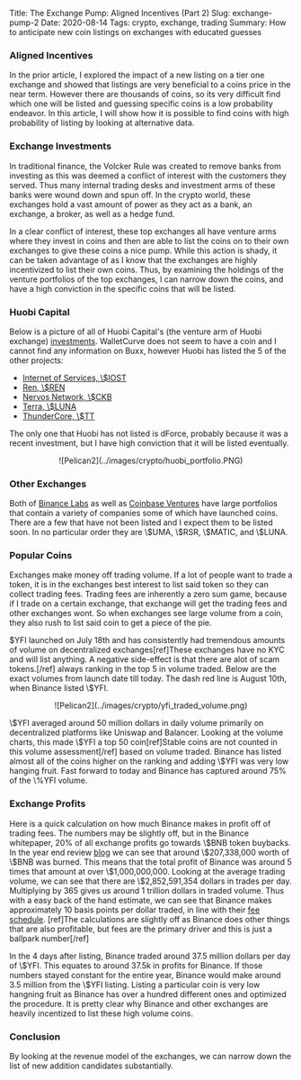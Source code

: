 Title: The Exchange Pump: Aligned Incentives (Part 2)
Slug: exchange-pump-2
Date: 2020-08-14
Tags: crypto, exchange, trading
Summary: How to anticipate new coin listings on exchanges with educated guesses

<h3>Aligned Incentives</h3>
<p>
In the prior article, I explored the impact of a new listing on a tier one exchange and showed that listings are very beneficial to a coins price in the near term.
However there are thousands of coins, so its very difficult find which one will be listed and guessing specific coins is a low probability endeavor. 
In this article, I will show how it is possible to find coins with high probability of listing by looking at alternative data.
</p>

<h3>Exchange Investments</h3>
<p>
In traditional finance, the Volcker Rule was created to remove banks from investing as this was deemed a conflict of interest with the customers they served.
Thus many internal trading desks and investment arms of these banks were wound down and spun off. 
In the crypto world, these exchanges hold a vast amount of power as they act as a bank, an exchange, a broker, as well as a hedge fund.
</p>

<p>
In a clear conflict of interest, these top exchanges all have venture arms where they invest in coins and then are able to list the coins on to their own exchanges to give these coins a nice pump.
While this action is shady, it can be taken advantage of as I know that the exchanges are highly incentivized to list their own coins.
Thus, by examining the holdings of the venture portfolios of the top exchanges, I can narrow down the coins, and have a high conviction in the specific coins that will be listed.
</p>


<h3>Huobi Capital</h3>
<p>
Below is a picture of all of Huobi Capital's (the venture arm of Huobi exchange) <a href="https://www.crunchbase.com/organization/huobi-bd34/recent_investments" target="_blank">investments</a>. 
WalletCurve does not seem to have a coin and I cannot find any information on Buxx, however Huobi has listed the 5 of the other projects:
<ul>
  <li><a href="https://www.coingecko.com/en/coins/iost" target="_blank">Internet of Services, \$IOST</a></li>
   <li><a href="https://www.coingecko.com/en/coins/ren" target="_blank">Ren, \$REN</a></li>
  <li><a href="https://www.coingecko.com/en/coins/nervos-network" target="_blank">Nervos Network, \$CKB</a></li>
  <li><a href="https://www.coingecko.com/en/coins/terra-luna" target="_blank">Terra, \$LUNA</a></li>
  <li><a href="https://www.coingecko.com/en/coins/thundercore" target="_blank">ThunderCore, \$TT</a></li>
</ul>
The only one that Huobi has not listed is dForce, probably because it was a recent investment, but I have high conviction that it will be listed eventually.
</p>

<center>
![Pelican2](../images/crypto/huobi_portfolio.PNG)
</center>

<h3>Other Exchanges</h3>
<p>
Both of <a href="https://www.crunchbase.com/organization/binance-labs/recent_investments" target="_blank">Binance Labs</a> 
as well as <a href="https://www.crunchbase.com/organization/coinbase-ventures/recent_investments" target="_blank">Coinbase Ventures</a> 
have large portfolios that contain a variety of companies some of which have launched coins. There are a few that have not been listed and I expect them to be listed soon.
In no particular order they are \$UMA, \$RSR, \$MATIC, and \$LUNA. 
</p>


<h3>Popular Coins</h3>
<p>
Exchanges make money off trading volume. If a lot of people want to trade a token, it is in the exchanges best interest to list said token so they can collect trading fees.
Trading fees are inherently a zero sum game, because if I trade on a certain exchange, that exchange will get the trading fees and other exchanges wont. 
So when exchanges see large volume from a coin, they also rush to list said coin to get a piece of the pie.
</p>
<p>
$YFI launched on July 18th and has consistently had tremendous amounts of volume on decentralized exchanges[ref]These exchanges have no KYC and will list anything. A negative side-effect is that there are alot of scam tokens.[/ref] always ranking in the top 5 in volume traded.
Below are the exact volumes from launch date till today. The dash red line is August 10th, when Binance listed \$YFI. 
</p>

<center>
![Pelican2](../images/crypto/yfi_traded_volume.png)
</center>

<p>
\$YFI averaged around 50 million dollars in daily volume primarily on decentralized platforms like Uniswap and Balancer. 
Looking at the volume charts, this made \$YFI a top 50 coin[ref]Stable coins are not counted in this volume assessment[/ref] based on volume traded.
Binance has listed almost all of the coins higher on the ranking and adding \$YFI was very low hanging fruit.
Fast forward to today and Binance has captured around 75% of the \%YFI volume.
</p>

<h3>Exchange Profits</h3>
<p>
Here is a quick calculation on how much Binance makes in profit off of trading fees. 
The numbers may be slightly off, but in the Binance whitepaper, 20% of all exchange profits go towards \$BNB token buybacks.
In the year end review <a href="https://www.binance.com/en/blog/418708327988203520/Binance-2019-Year-in-Review" target="_blank">blog</a> we can see that around \$207,338,000 worth of \$BNB was burned.
This means that the total profit of Binance was around 5 times that amount at over \$1,000,000,000.  
Looking at the average trading volume, we can see that there are \$2,852,591,354 dollars in trades per day. 
Multiplying by 365 gives us around 1 trillion dollars in traded volume.
Thus with a easy back of the hand estimate, we can see that Binance makes approximately 10 basis points per dollar traded, in line with their <a href="https://www.binance.com/en/fee/schedule" target="_blank">fee schedule</a>.
[ref]The calculations are slightly off as Binance does other things that are also profitable, but fees are the primary driver and this is just a ballpark number[/ref]
</p>

<p>
In the 4 days after listing, Binance traded around 37.5 million dollars per day of \$YFI. This equates to around 37.5k in profits for Binance. 
If those numbers stayed constant for the entire year, Binance would make around 3.5 million from the \$YFI listing. 
Listing a particular coin is very low hangning fruit as Binance has over a hundred different ones and optimized the procedure.
It is pretty clear why Binance and other exchanges are heavily incentized to list these high volume coins.
</p>

<h3>Conclusion</h3>
<p>
By looking at the revenue model of the exchanges, we can narrow down the list of new addition candidates substantially. 
</p>

